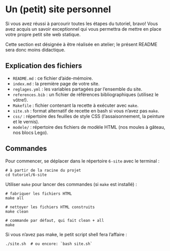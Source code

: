 # Un (petit) site personnel

Si vous avez réussi à parcourir toutes les étapes du tutoriel, bravo! Vous avez acquis un savoir exceptionnel qui vous permettra de mettre en place votre propre petit site web statique.

Cette section est désignée à être réalisée en atelier; le présent README sera donc moins didactique.

## Explication des fichiers

- `README.md` : ce fichier d’aide-mémoire.
- `index.md` : la première page de votre site.
- `reglages.yml` : les variables partagées par l’ensemble du site.
- `references.bib` : un fichier de références bibliographiques (utilisez le vôtre!).
- `Makefile` : fichier contenant la recette à exécuter avec `make`.
- `site.sh` : format alternatif de recette en bash si vous n’avez pas `make`.
- `css/` : répertoire des feuilles de style CSS (l’assaisonnement, la peinture et le vernis).
- `modele/` : répertoire des fichiers de modèle HTML (nos moules à gâteau, nos blocs Lego).

## Commandes

Pour commencer, se déplacer dans le répertoire `6-site` avec le terminal :

```shell
# à partir de la racine du projet
cd tutoriel/6-site
```

Utiliser `make` pour lancer des commandes (si `make` est installé) :

```shell
# fabriquer les fichiers HTML
make all

# nettoyer les fichiers HTML construits
make clean

# commande par défaut, qui fait clean + all
make
```

Si vous n’avez pas make, le petit script shell fera l’affaire :

```shell
./site.sh  # ou encore: `bash site.sh`
```
